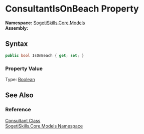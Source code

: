 ConsultantIsOnBeach Property
============================

**Namespace:** [SogetiSkills.Core.Models][1]  
**Assembly:**

Syntax
------

```csharp
public bool IsOnBeach { get; set; }
```

### Property Value
Type: [Boolean][2]

See Also
--------

### Reference
[Consultant Class][3]  
[SogetiSkills.Core.Models Namespace][1]  

[1]: ../README.md
[2]: http://msdn.microsoft.com/en-us/library/a28wyd50
[3]: README.md